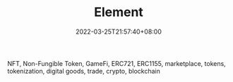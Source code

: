 ﻿---
weight: 
title: "Element"
description: "NFT, Non-Fungible Token, GameFi, ERC721, ERC1155, marketplace, tokens, tokenization, digital goods, trade, crypto, blockchain"
date: 2022-03-25T21:57:40+08:00
lastmod: 2022-03-25T16:45:40+08:00
draft: false
authors: ["Metabd"]
featuredImage: "477.jpg"
link: "https://www.element.market/"
tags: ["Element","数字收藏品"]
categories: ["navigation"]
navigation: ["数字收藏品"]
lightgallery: true
toc: true
pinned: false
recommend: false
recommend1: false
---
NFT, Non-Fungible Token, GameFi, ERC721, ERC1155, marketplace, tokens, tokenization, digital goods, trade, crypto, blockchain
